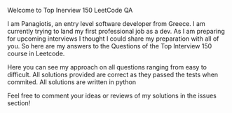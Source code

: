 Welcome to Top Inerview 150 LeetCode QA

I am Panagiotis, an entry level software developer from Greece.
I am currently trying to land my first professional job as a dev.
As I am preparing for upcoming interviews I thought I could share my preparation with all of you.
So here are my answers to the Questions of the Top Interview 150 course in Leetcode.

Here you can see my approach on all questions ranging from easy to difficult.
All solutions provided are correct as they passed the tests when commited.
All solutions are written in python

Feel free to comment your ideas or reviews of my solutions in the issues section!


